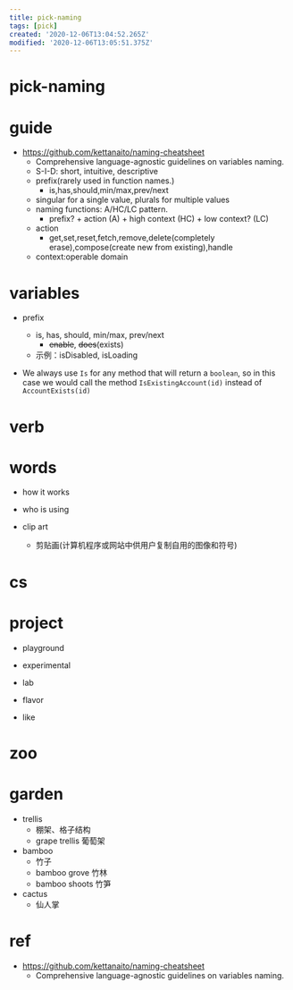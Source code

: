```yaml
---
title: pick-naming
tags: [pick]
created: '2020-12-06T13:04:52.265Z'
modified: '2020-12-06T13:05:51.375Z'
---
```


# pick-naming

# guide

- https://github.com/kettanaito/naming-cheatsheet
  - Comprehensive language-agnostic guidelines on variables naming. 
  - S-I-D: short, intuitive, descriptive
  - prefix(rarely used in function names.)
    - is,has,should,min/max,prev/next
  - singular for a single value, plurals for multiple values
  - naming functions: A/HC/LC pattern.
    - prefix? + action (A) + high context (HC) + low context? (LC)
  - action
    - get,set,reset,fetch,remove,delete(completely erase),compose(create new from existing),handle
  - context:operable domain

# variables

- prefix
  - is, has, should, min/max, prev/next
    - ~~enable~~, ~~does~~(exists)
  - 示例：isDisabled, isLoading

- We always use `Is` for any method that will return a `boolean`, so in this case we would call the method `IsExistingAccount(id)` instead of `AccountExists(id)`

# verb

# words

- how it works
- who is using

- clip art
  - 剪贴画(计算机程序或网站中供用户复制自用的图像和符号)

# cs

# project

- playground
- experimental
- lab

- flavor
- like

# zoo

# garden

- trellis
  - 棚架、格子结构
  - grape trellis 葡萄架
- bamboo
  - 竹子
  - bamboo grove 竹林
  - bamboo shoots 竹笋
- cactus
  - 仙人掌

# ref

- https://github.com/kettanaito/naming-cheatsheet
  - Comprehensive language-agnostic guidelines on variables naming.
